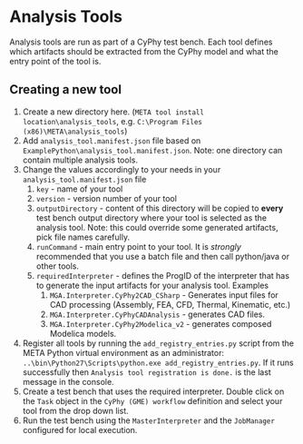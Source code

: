 # Analysis Tools #

Analysis tools are run as part of a CyPhy test bench. Each tool defines
which artifacts should be extracted from the CyPhy model and what the 
entry point of the tool is.

## Creating a new tool ##

1. Create a new directory here. (`META tool install location\analysis_tools`, e.g. `C:\Program Files (x86)\META\analysis_tools`)
2. Add `analysis_tool.manifest.json` file based on `ExamplePython\analysis_tool.manifest.json`.
Note: one directory can contain multiple analysis tools.
3. Change the values accordingly to your needs in your `analysis_tool.manifest.json` file
	1. `key` - name of your tool
	2. `version` - version number of your tool
	3. `outputDirectory` - content of this directory will be copied to __every__ test bench output directory where your tool is selected as the analysis tool. Note: this could override some generated artifacts, pick file names carefully.
	4. `runCommand` - main entry point to your tool. It is _strongly_ recommended that you use a batch file and then call python/java or other tools.
	5. `requiredInterpreter` - defines the ProgID of the interpreter that has to generate the input artifacts for your analysis tool. Examples
		1. `MGA.Interpreter.CyPhy2CAD_CSharp` - Generates input files for CAD processing (Assembly, FEA, CFD, Thermal, Kinematic, etc.)
		2. `MGA.Interpreter.CyPhyCADAnalysis` - generates CAD files.
		3. `MGA.Interpreter.CyPhy2Modelica_v2` - generates composed Modelica models.
4. Register all tools by running the `add_registry_entries.py` script from the META Python virtual environment as an administrator: `..\bin\Python27\Scripts\python.exe add_registry_entries.py`. If it runs successfully then `Analysis tool registration is done.` is the last message in the console.
5. Create a test bench that uses the required interpreter. Double click on the `Task` object in the `CyPhy (GME) workflow` definition and select your tool from the drop down list.
6. Run the test bench using the `MasterInterpreter` and the `JobManager` configured for local execution.